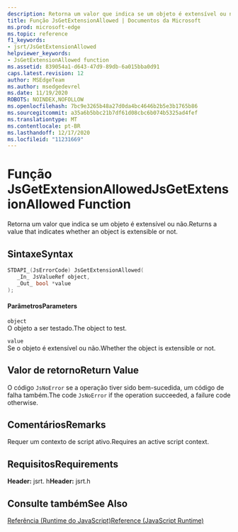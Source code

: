 ```yaml
---
description: Retorna um valor que indica se um objeto é extensível ou não.
title: Função JsGetExtensionAllowed | Documentos da Microsoft
ms.prod: microsoft-edge
ms.topic: reference
f1_keywords:
- jsrt/JsGetExtensionAllowed
helpviewer_keywords:
- JsGetExtensionAllowed function
ms.assetid: 839054a1-d643-47d9-89db-6a015bba0d91
caps.latest.revision: 12
author: MSEdgeTeam
ms.author: msedgedevrel
ms.date: 11/19/2020
ROBOTS: NOINDEX,NOFOLLOW
ms.openlocfilehash: 7bc9e3265b48a27d0da4bc4646b2b5e3b1765b86
ms.sourcegitcommit: a35a6b5bbc21b7df61d08cbc6b074b5325ad4fef
ms.translationtype: MT
ms.contentlocale: pt-BR
ms.lasthandoff: 12/17/2020
ms.locfileid: "11231669"
---
```

# <span data-ttu-id="cad05-103">Função JsGetExtensionAllowed</span><span class="sxs-lookup"><span data-stu-id="cad05-103">JsGetExtensionAllowed Function</span></span>

<span data-ttu-id="cad05-104">Retorna um valor que indica se um objeto é extensível ou não.</span><span class="sxs-lookup"><span data-stu-id="cad05-104">Returns a value that indicates whether an object is extensible or not.</span></span>  
  
## <span data-ttu-id="cad05-105">Sintaxe</span><span class="sxs-lookup"><span data-stu-id="cad05-105">Syntax</span></span>  
  
```cpp  
STDAPI_(JsErrorCode) JsGetExtensionAllowed(  
   _In_ JsValueRef object,  
   _Out_ bool *value  
);  
```  
  
#### <span data-ttu-id="cad05-106">Parâmetros</span><span class="sxs-lookup"><span data-stu-id="cad05-106">Parameters</span></span>  
 `object`  
 <span data-ttu-id="cad05-107">O objeto a ser testado.</span><span class="sxs-lookup"><span data-stu-id="cad05-107">The object to test.</span></span>  
  
 `value`  
 <span data-ttu-id="cad05-108">Se o objeto é extensível ou não.</span><span class="sxs-lookup"><span data-stu-id="cad05-108">Whether the object is extensible or not.</span></span>  
  
## <span data-ttu-id="cad05-109">Valor de retorno</span><span class="sxs-lookup"><span data-stu-id="cad05-109">Return Value</span></span>  
 <span data-ttu-id="cad05-110">O código `JsNoError` se a operação tiver sido bem-sucedida, um código de falha também.</span><span class="sxs-lookup"><span data-stu-id="cad05-110">The code `JsNoError` if the operation succeeded, a failure code otherwise.</span></span>  
  
## <span data-ttu-id="cad05-111">Comentários</span><span class="sxs-lookup"><span data-stu-id="cad05-111">Remarks</span></span>  
 <span data-ttu-id="cad05-112">Requer um contexto de script ativo.</span><span class="sxs-lookup"><span data-stu-id="cad05-112">Requires an active script context.</span></span>  
  
## <span data-ttu-id="cad05-113">Requisitos</span><span class="sxs-lookup"><span data-stu-id="cad05-113">Requirements</span></span>  
 <span data-ttu-id="cad05-114">**Header:** jsrt. h</span><span class="sxs-lookup"><span data-stu-id="cad05-114">**Header:** jsrt.h</span></span>  
  
## <span data-ttu-id="cad05-115">Consulte também</span><span class="sxs-lookup"><span data-stu-id="cad05-115">See Also</span></span>  
 [<span data-ttu-id="cad05-116">Referência (Runtime do JavaScript)</span><span class="sxs-lookup"><span data-stu-id="cad05-116">Reference (JavaScript Runtime)</span></span>](../chakra-hosting/reference-javascript-runtime.md)
